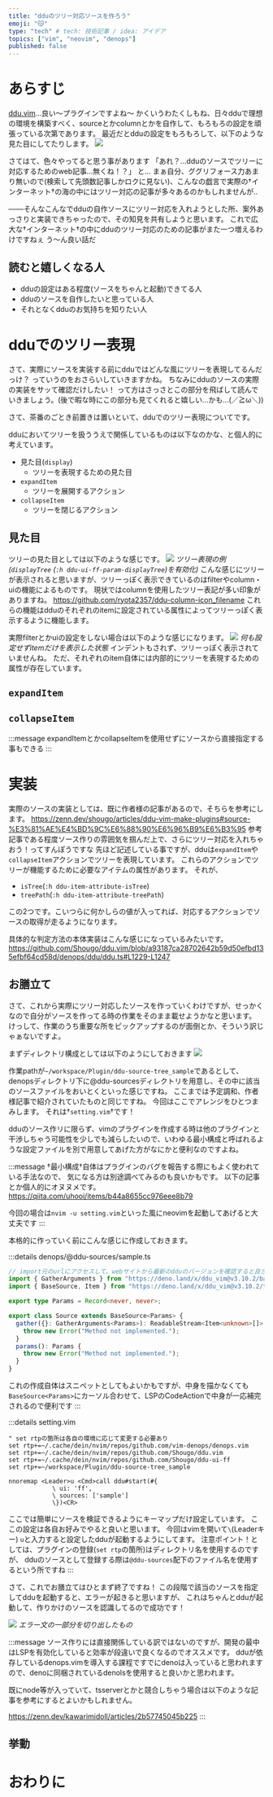 ```yaml
---
title: "dduのツリー対応ソースを作ろう"
emoji: "😽"
type: "tech" # tech: 技術記事 / idea: アイデア
topics: ["vim", "neovim", "denops"]
published: false
---
```


# あらすじ
[ddu.vim](https://github.com/Shougo/ddu.vim)...良い～プラグインですよね～
かくいうわたくしもね、日々dduで理想の環境を構築すべく、sourceとかcolumnとかを自作して、もろもろの設定を頑張っている次第であります。
最近だとdduの設定をもろもろして、以下のような見た目にしてたりします。
![](https://storage.googleapis.com/zenn-user-upload/c2287fe0c122-20240201.png)

さてはて、色々やってると思う事があります
「あれ？...dduのソースでツリーに対応するためのweb記事...無くね！？」
と...
まぁ自分、ググリフォース力あまり無いので(検索して先頭数記事しかロクに見ない)、こんなの戯言で実際の†インターネット†の海の中にはツリー対応の記事が多々あるのかもしれませんが..

───そんなこんなでdduの自作ソースにツリー対応を入れようとした所、案外あっさりと実装できちゃったので、その知見を共有しようと思います。
これで広大な†インターネット†の中にdduのツリー対応のための記事がまた一つ増えるわけですねぇ
う～ん良い話だ

## 読むと嬉しくなる人
- dduの設定はある程度(ソースをちゃんと起動)できてる人
- dduのソースを自作したいと思っている人
- それとなくdduのお気持ちを知りたい人

# dduでのツリー表現
さて、実際にソースを実装する前にdduではどんな風にツリーを表現してるんだっけ？
っていうのをおさらいしていきますかね。
ちなみにdduのソースの実際の実装をサッて確認だけしたい！
って方はさっさとこの部分を飛ばして読んでいきましょう。(後で暇な時にこの部分も見てくれると嬉しい...かも...(／≧ω＼))

さて、茶番のごとき前置きは置いといて、dduでのツリー表現についてです。
<!-- ツリー機能自体が本体に入ってるから、uiがffでもツリーができるよってのも説明したい -->
<!-- ソースで適切な属性を設定してやると、ddu側でツリーとして認識されるイメージ -->

dduにおいてツリーを扱ううえで関係しているものは以下なのかな、と個人的に考えています。
- 見た目(`display`)
    - ツリーを表現するための見た目
- `expandItem`
    - ツリーを展開するアクション
- `collapseItem`
    - ツリーを閉じるアクション


## 見た目
<!-- カラムでツリーが表現される事が多い・converterでもできる -->
ツリーの見た目としては以下のような感じです。
![](https://storage.googleapis.com/zenn-user-upload/5d39e88977f4-20240302.png)
*ツリー表現の例(`displayTree` (`:h ddu-ui-ff-param-displayTree`)を有効化)*
こんな感じにツリーが表示されると思いますが、ツリーっぽく表示できているのはfilterやcolumn・uiの機能によるものです。
現状ではcolumnを使用したツリー表記が多い印象がありますね。
https://github.com/ryota2357/ddu-column-icon_filename
これらの機能はdduのそれぞれのitemに設定されている属性によってツリーっぽく表示するように機能します。

実際filterとかuiの設定をしない場合は以下のような感じになります。
![](https://storage.googleapis.com/zenn-user-upload/d28d1720fde3-20240302.png)
*何も設定せずitemだけを表示した状態*
インデントもされず、ツリーっぽく表示されていませんね。
ただ、それぞれのitem自体には内部的にツリーを表現するための属性が存在しています。

## `expandItem`

## `collapseItem`

<!-- これは後で書いてもよいかも -->
:::message
expandItemとかcollapseItemを使用せずにソースから直接指定する事もできる
:::

# 実装
実際のソースの実装としては、既に作者様の記事があるので、そちらを参考にします。
https://zenn.dev/shougo/articles/ddu-vim-make-plugins#source-%E3%81%AE%E4%BD%9C%E6%88%90%E6%96%B9%E6%B3%95
参考記事である程度ソース作りの雰囲気を掴んだ上で、さらにツリー対応を入れちゃおう！ってすんぽうですな
先ほど記述している事ですが、dduは`expandItem`や`collapseItem`アクションでツリーを表現しています。
これらのアクションでツリーが機能するために必要なアイテムの属性があります。
それが、
- `isTree`(`:h ddu-item-attribute-isTree`)
- `treePath`(`:h ddu-item-attribute-treePath`)

この2つです。こいつらに何かしらの値が入ってれば、対応するアクションでソースの取得が走るようになります。

具体的な判定方法の本体実装はこんな感じになっているみたいです。
https://github.com/Shougo/ddu.vim/blob/a93187ca28702642b59d50efbd135efbf64cd58d/denops/ddu/ddu.ts#L1229-L1247

## お膳立て
さて、これから実際にツリー対応したソースを作っていくわけですが、せっかくなので自分がソースを作ってる時の作業をそのまま載せようかなと思います。
けっして、作業のうち重要な所をピックアップするのが面倒とか、そういう訳じゃぁないですよ。
<!-- TODO:検証用の.vimrcの作成方法とかもサクッと説明しときたい -->

まずディレクトリ構成としては以下のようにしておきます
![](https://storage.googleapis.com/zenn-user-upload/238309a793be-20240211.png)

作業pathが`~/workspace/Plugin/ddu-source-tree_sample`であるとして、
denopsディレクトリ下に@ddu-sourcesディレクトリを用意し、その中に該当のソースファイルをおいとくといった感じですね。
ここまでは予定調和、作者様記事で紹介されていたものと同じですね。
今回はここでアレンジをひとつまみします。
それは†`setting.vim`†です！

dduのソース作リに限らず、vimのプラグインを作成する時は他のプラグインと干渉しちゃう可能性を少しでも減らしたいので、いわゆる最小構成と呼ばれるような設定ファイルを別で用意してあげた方がなにかと便利なのですよね。

:::message
†最小構成†自体はプラグインのバグを報告する際にもよく使われている手法なので、
気になる方は別途調べてみるのも良いかもです。
以下の記事とか個人的にオヌヌメです。
https://qiita.com/uhooi/items/b44a8655cc976eee8b79

今回の場合は`nvim -u setting.vim`といった風にneovimを起動してあげると大丈夫です
:::

本格的に作っていく前にこんな感じに作成しておきます。

:::details denops/@ddu-sources/sample.ts
```typescript:denops/@ddu-sources/sample.ts
// import元のurlにアクセスして、webサイトから最新のdduのバージョンを確認すると良き
import { GatherArguments } from "https://deno.land/x/ddu_vim@v3.10.2/base/source.ts";
import { BaseSource, Item } from "https://deno.land/x/ddu_vim@v3.10.2/types.ts";

export type Params = Record<never, never>;

export class Source extends BaseSource<Params> {
  gather({}: GatherArguments<Params>): ReadableStream<Item<unknown>[]> {
    throw new Error("Method not implemented.");
  }
  params(): Params {
    throw new Error("Method not implemented.");
  }
}
```
これの作成自体はスニペットとしてもよいかもですが、中身を描かなくても
`BaseSource<Params>`にカーソル合わせて、LSPのCodeActionで中身が一応補完されるので便利です
:::

:::details setting.vim
```vim:setting.vim
" set rtpの箇所は各自の環境に応じて変更する必要あり
set rtp+=~/.cache/dein/nvim/repos/github.com/vim-denops/denops.vim
set rtp+=~/.cache/dein/nvim/repos/github.com/Shougo/ddu.vim
set rtp+=~/.cache/dein/nvim/repos/github.com/Shougo/ddu-ui-ff
set rtp+=~/workspace/Plugin/ddu-source-tree_sample

nnoremap <Leader>u <Cmd>call ddu#start(#{
			\ ui: 'ff',
			\ sources: ['sample']
			\})<CR>
```
ここでは簡単にソースを検証できるようにキーマップだけ設定しています。
ここの設定は各自お好みでやると良いと思います。
今回はvimを開いて`\`(Leaderキー) `u`と入力すると設定したdduが起動するようにしてます。
注意ポイント！としては、プラグインの登録(`set rtp`の箇所)はディレクトリ名を使用するのですが、
dduのソースとして登録する際は`@ddu-sources`配下のファイル名を使用するという所ですね
:::

さて、これでお膳立てはひとまず終了ですね！
この段階で該当のソースを指定してdduを起動すると、エラーが起きると思いますが、
これはちゃんとdduが起動して、作りかけのソースを認識してるので成功です！

![](https://storage.googleapis.com/zenn-user-upload/cce14f7b2da5-20240212.png)
*エラー文の一部分を切り出したもの*

:::message
ソース作りには直接関係している訳ではないのですが、開発の最中はLSPを有効化していると効率が段違いで良くなるのでオススメです。
dduが依存しているdenops.vimを導入する課程ですでにdenoは入っていると思われますので、denoに同梱されているdenolsを使用すると良いかと思われます。

既にnode等が入っていて、tsserverとかと競合しちゃう場合は以下のような記事を参考にするとよいかもしれません。

https://zenn.dev/kawarimidoll/articles/2b57745045b225
:::

<!-- 実際に簡素なサンプルプログラムを組みつつやっていきたい気分 -->
## 挙動
<!-- expandItemで呼ばれる度、gatherが走るから、parentとかで場合分けしてやると良い -->

# おわりに
